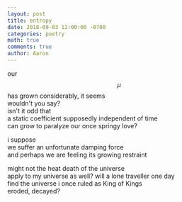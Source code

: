 ```yaml
---
layout: post
title: entropy
date: 2018-09-03 12:00:00 -0700
categories: poetry
math: true
comments: true
author: Aaron
---
```

our $$\mu$$ has grown considerably, it seems  
wouldn't you say?  
isn't it odd that  
a static coefficient supposedly independent of time  
can grow to paralyze our once springy love?

i suppose  
we suffer an unfortunate damping force  
and perhaps we are feeling its growing restraint  

might not the heat death of the universe  
apply to my universe as well?
will a lone traveller one day  
find the universe i once ruled as King of Kings  
eroded, decayed?